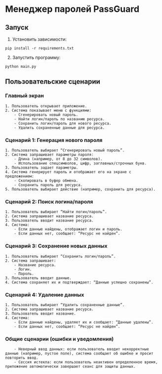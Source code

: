 # Менеджер паролей PassGuard

## Запуск

1. Установить зависимости:
```
pip install -r requirements.txt
```
2. Запустить программу:
```
python main.py
```

## Пользовательские сценарии

### Главный экран
	1. Пользователь открывает приложение.
	2. Система показывает меню с функциями:
	    - Сгенерировать новый пароль.
	    - Найти логин/пароль по названию ресурса.
	    - Сохранить логин/пароль для нового ресурса.
	    - Удалить сохраненные данные для ресурса.

### Сценарий 1: Генерация нового пароля
	1. Пользователь выбирает “Сгенерировать новый пароль”.
	2. Система запрашивает параметры пароля:
	    - Длина (например, от 8 до 32 символов).
	    - Использование спецсимволов, цифр, заглавных/строчных букв.
	3. Пользователь задает параметры.
	4. Система генерирует пароль и отображает его на экране с предложением:
	    - Скопировать в буфер обмена.
	    - Сохранить пароль для ресурса.
	5. Пользователь выбирает действие (например, сохранить для ресурса).

### Сценарий 2: Поиск логина/пароля
	1. Пользователь выбирает “Найти логин/пароль”.
	2. Система запрашивает название ресурса.
	3. Пользователь вводит название ресурса.
	4. Система:
	    - Если данные найдены, отображает логин и пароль.
	    - Если данных нет, сообщает: “Ресурс не найден”.

### Сценарий 3: Сохранение новых данных
	1. Пользователь выбирает “Сохранить логин/пароль”.
	2. Система запрашивает:
	    - Название ресурса.
	    - Логин.
	    - Пароль.
	3. Пользователь вводит данные.
	4. Система сохраняет их и подтверждает: “Данные успешно сохранены”.

### Сценарий 4: Удаление данных
	1. Пользователь выбирает “Удалить сохраненные данные”.
	2. Система запрашивает название ресурса.
	3. Пользователь вводит название.
	4. Система:
	    - Если данные найдены, удаляет их и сообщает: “Данные удалены”.
	    - Если данных нет, сообщает: “Ресурс не найден”.

### Общие сценарии (ошибки и уведомления)
	    - Неверный ввод данных: если пользователь вводит некорректные данные (например, пустое поле), система сообщает об ошибке и просит повторить ввод.
	    - Сессия истекла: если пользователь неактивен определенное время, приложение автоматически завершает сеанс для защиты данных.

